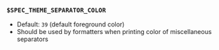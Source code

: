 ### `$SPEC_THEME_SEPARATOR_COLOR`

- Default: `39` (default foreground color)
- Should be used by formatters when printing color of miscellaneous separators

